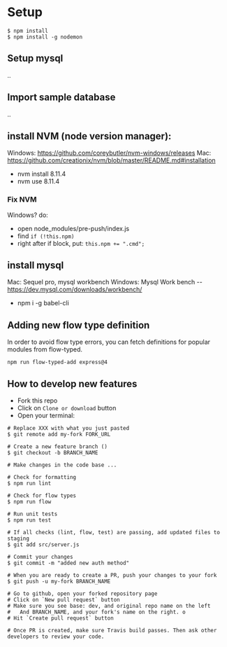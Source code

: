 # Setup

```
$ npm install
$ npm install -g nodemon
```

## Setup mysql
..

## Import sample database
..


## install NVM (node version manager):
Windows: https://github.com/coreybutler/nvm-windows/releases
Mac: https://github.com/creationix/nvm/blob/master/README.md#installation

- nvm install 8.11.4
- nvm use 8.11.4

### Fix NVM

Windows? do:
- open node_modules/pre-push/index.js
- find `if (!this.npm)`
- right after if block, put:
`this.npm += ".cmd";`

## install mysql
Mac: Sequel pro, mysql workbench
Windows: Mysql Work bench -- https://dev.mysql.com/downloads/workbench/


- npm i -g babel-cli

## Adding new flow type definition
In order to avoid flow type errors, you can fetch definitions for popular modules from flow-typed. 

`npm run flow-typed-add express@4`

## How to develop new features

- Fork this repo 
- Click on `Clone or download` button 
- Open your terminal:

```
# Replace XXX with what you just pasted
$ git remote add my-fork FORK_URL

# Create a new feature branch ()
$ git checkout -b BRANCH_NAME

# Make changes in the code base ...

# Check for formatting
$ npm run lint

# Check for flow types
$ npm run flow

# Run unit tests
$ npm run test

# If all checks (lint, flow, test) are passing, add updated files to staging 
$ git add src/server.js

# Commit your changes
$ git commit -m "added new auth method"

# When you are ready to create a PR, push your changes to your fork
$ git push -u my-fork BRANCH_NAME

# Go to github, open your forked repository page
# Click on `New pull request` button
# Make sure you see base: dev, and original repo name on the left
#   And BRANCH_NAME, and your fork's name on the right. o
# Hit `Create pull request` button

# Once PR is created, make sure Travis build passes. Then ask other developers to review your code.
